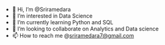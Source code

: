 - 👋 Hi, I’m @Sriramedara
- 👀 I’m interested in Data Science 
- 🌱 I’m currently learning Python and SQL
- 💞️ I’m looking to collaborate on Analytics and Data science
- 📫 How to reach me @sriramedara7@gmail.com

<!---
Sriramedara/Sriramedara is a ✨ special ✨ repository because its `README.md` (this file) appears on your GitHub profile.
You can click the Preview link to take a look at your changes.
--->
